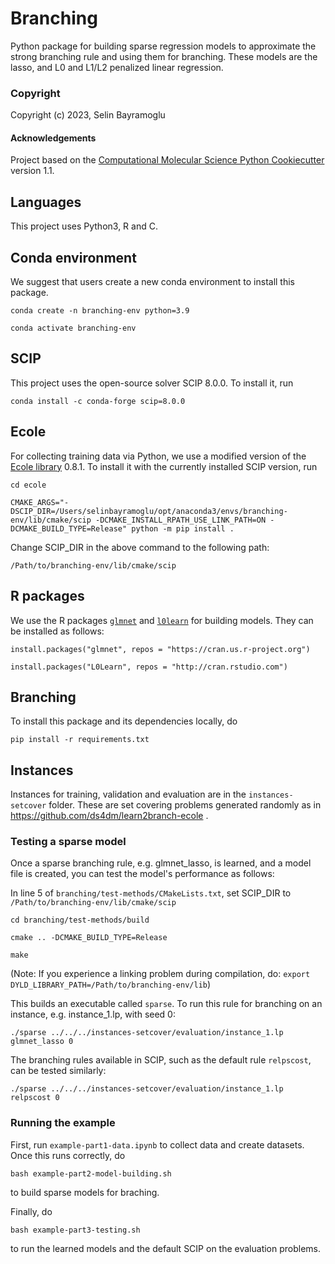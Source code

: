 Branching
==============================

Python package for building sparse regression models to approximate the strong branching rule and using them for branching. These models are the lasso, and L0 and L1/L2 penalized linear regression.

### Copyright

Copyright (c) 2023, Selin Bayramoglu


#### Acknowledgements
 
Project based on the [Computational Molecular Science Python Cookiecutter](https://github.com/molssi/cookiecutter-cms) version 1.1.

## Languages

This project uses Python3, R and C.
## Conda environment

We suggest that users create a new conda environment to install this package.

`conda create -n branching-env python=3.9`

`conda activate branching-env`


## SCIP

This project uses the open-source solver SCIP 8.0.0. To install it, run

`conda install -c conda-forge scip=8.0.0`

## Ecole

For collecting training data via Python, we use a modified version of the [Ecole library](https://github.com/ds4dm/ecole) 0.8.1. To install it with the currently installed SCIP version, run

`cd ecole`

`CMAKE_ARGS="-DSCIP_DIR=/Users/selinbayramoglu/opt/anaconda3/envs/branching-env/lib/cmake/scip -DCMAKE_INSTALL_RPATH_USE_LINK_PATH=ON -DCMAKE_BUILD_TYPE=Release" python -m pip install .`

Change SCIP_DIR in the above command to the following path:

`/Path/to/branching-env/lib/cmake/scip`

## R packages

We use the R packages [`glmnet`](https://glmnet.stanford.edu/) and [`l0learn`](https://cran.r-project.org/web/packages/L0Learn/vignettes/L0Learn-vignette.html) for building models. They can be installed as follows:

`install.packages("glmnet", repos = "https://cran.us.r-project.org")`

`install.packages("L0Learn", repos = "http://cran.rstudio.com")`


## Branching

To install this package and its dependencies locally, do

`pip install -r requirements.txt`

## Instances

Instances for training, validation and evaluation are in the `instances-setcover` folder. These are set covering problems generated randomly as in https://github.com/ds4dm/learn2branch-ecole .

### Testing a sparse model

Once a sparse branching rule, e.g. glmnet_lasso, is learned, and a model file is created, you can test the model's performance as follows:

In line 5 of `branching/test-methods/CMakeLists.txt`, set SCIP_DIR to `/Path/to/branching-env/lib/cmake/scip` 

`cd branching/test-methods/build`

`cmake .. -DCMAKE_BUILD_TYPE=Release`

`make`

(Note: If you experience a linking problem during compilation, do:
`export DYLD_LIBRARY_PATH=/Path/to/branching-env/lib`)

This builds an executable called `sparse`. To run this rule for branching on an instance, e.g. instance_1.lp, with seed 0:

`./sparse ../../../instances-setcover/evaluation/instance_1.lp glmnet_lasso 0`

The branching rules available in SCIP, such as the default rule `relpscost`, can be tested similarly:

`./sparse ../../../instances-setcover/evaluation/instance_1.lp relpscost 0`


### Running the example

First, run `example-part1-data.ipynb` to collect data and create datasets. Once this runs correctly, do

`bash example-part2-model-building.sh`

to build sparse models for braching.

Finally, do

`bash example-part3-testing.sh`

to run the learned models and the default SCIP on the evaluation problems.





